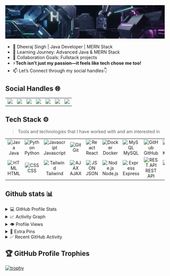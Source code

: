 <img src="https://github.com/MrDheeraj1/MrDheeraj1/blob/main/Make_a_small_202508180059_aqqxb(1)%20(online-video-cutter.gif" alt="👋 Hey there! I'm Dheeraj Singh" title="👋 Hey there! I'm Dheeraj Singh"/>

 - 🚀 Dheeraj Singh | Java Developer | MERN Stack
 - 🌱 Learning Journey: Advanced Java & MERN Stack 
 -  👯 Collaboration Goals: Fullstack projects 
 - ⚡**Tech isn’t just my passion—it feels like tech chose me too!**
 -  📫 Let’s Connect through my social handles👇

## Social Handles 🌐
<table>
  <tr>
    <td align="center">
      <a href="https://www.linkedin.com/in/itzdheerajsingh/">
        <img src="https://img.shields.io/badge/Linkedin-%231DA1F2.svg?style=for-the-badge&logo=Linkedin&logoColor=white">
      </a>
    </td>
    <td align="center">
      <a href="https://www.leetcode.com/itzdheerajsingh/">
        <img src="https://img.shields.io/badge/LeetCode-8B4513.svg?style=for-the-badge&logo=leetcode&logoColor=white">
      </a>
    </td>
    <td align="center">
      <a href="https://discord.com/users/mrdheeraj">
        <img src="https://img.shields.io/badge/Discord-%235865F2.svg?style=for-the-badge&logo=discord&logoColor=white">
      </a>
    </td>
    <td align="center">
      <a href="https://www.x.com/mrdheeraj_/">
        <img src="https://img.shields.io/badge/X-000000.svg?style=for-the-badge&logo=x&logoColor=white">
      </a>
    </td>
    <td align="center">
      <a href="mailto:itzdheerajsingh@gmail.com">
        <img src="https://img.shields.io/badge/Gmail-D14836?style=for-the-badge&logo=gmail&logoColor=white">
      </a>
    </td>
    <td align="center">
      <a href="https://t.me/itsmrdheeraj/">
        <img src="https://img.shields.io/badge/Telegram-2CA5E0?style=for-the-badge&logo=telegram&logoColor=white">
      </a>
    </td>
    <td align="center">
      <a href="https://www.instagram.com/_.mrdheeraj/">
        <img src="https://img.shields.io/badge/Instagram-%23E4405F.svg?style=for-the-badge&logo=instagram&logoColor=white">
      </a>
    </td>
  </tr>
</table>


## Tech Stack ⚙️

> Tools and technologies that I have worked with and am interested in

<table>
  <!-- Row 1 -->
  <tr>
    <td align="center" width="96">
        <img src="https://techstack-generator.vercel.app/java-icon.svg" alt="Java" width="65" height="65" />
      <br>Java
    </td>
    <td align="center" width="96">
        <img src="https://techstack-generator.vercel.app/python-icon.svg" alt="Python" width="65" height="65" />
      <br>Python
    </td>
    <td align="center" width="96">
        <img src="https://techstack-generator.vercel.app/js-icon.svg" alt="Javascript" width="65" height="65" />
      <br>Javascript
    </td>
    <td align="center" width="96">
  <img src="https://cdn.jsdelivr.net/gh/devicons/devicon/icons/git/git-original.svg" alt="Git" width="65" height="65"/>
  <br>Git
</td>


   <td align="center" width="96">
        <img src="https://techstack-generator.vercel.app/react-icon.svg" alt="React" width="65" height="65" />
      <br>React
    </td>
    <td align="center" width="96">
        <img src="https://techstack-generator.vercel.app/docker-icon.svg" alt="Docker" width="65" height="65" />
      <br>Docker
    </td>
    <td align="center" width="96">
        <img src="https://techstack-generator.vercel.app/mysql-icon.svg" alt="MySQL" width="65" height="65" />
      <br>MySQL
    </td>
    <td align="center" width="96">
        <img src="https://techstack-generator.vercel.app/github-icon.svg" alt="GitHub" width="65" height="65" />
      <br>GitHub
    </td>
    <td align="center" width="96">
        <img src="https://techstack-generator.vercel.app/kubernetes-icon.svg" alt="Kubernetes" width="65" height="65" />
      <br>Kubernetes
    </td>
  </tr>

  <!-- Row 2 -->
  <tr>
    <td align="center" width="96">
        <img src="https://skillicons.dev/icons?i=html" width="48" height="48" alt="HTML" />
      <br>HTML
    </td>
    <td align="center" width="96">
        <img src="https://skillicons.dev/icons?i=css" width="48" height="48" alt="CSS" />
      <br>CSS
    </td>
    <td align="center" width="96">
        <img src="https://skillicons.dev/icons?i=tailwind" width="48" height="48" alt="Tailwind" />
      <br>Tailwind
    </td>
    <td align="center" width="96">
        <img src="https://skillicons.dev/icons?i=jquery" width="48" height="48" alt="AJAX" />
      <br>AJAX
    </td>
   <td align="center" width="96">
    <img src="https://img.icons8.com/external-tal-revivo-color-tal-revivo/96/external-json-data-interchange-format-data-structure-color-tal-revivo.png" width="65" height="65" alt="JSON" />
  <br>JSON
</td>
    </td>
    <td align="center" width="96">
        <img src="https://skillicons.dev/icons?i=nodejs" width="48" height="48" alt="Node.js" />
      <br>Node.js
    </td>
    <td align="center" width="96">
        <img src="https://skillicons.dev/icons?i=express" width="48" height="48" alt="Express" />
      <br>Express
    </td>
    <td align="center" width="96">
    <img src="https://techstack-generator.vercel.app/restapi-icon.svg" alt="REST API" width="65" height="65" />
  <br>REST API
</td>

   <td align="center" width="96">
        <img src="https://skillicons.dev/icons?i=mongodb" width="48" height="48" alt="MongoDB" />
      <br>MongoDB
    </td>
  </tr>
</table>

## Github stats 📊


<details>
 <summary> 💻 GitHub Profile Stats</summary>
<br/>

<!-- Typing Animation -->
<p align="center">
  <a href="https://git.io/typing-svg">
    <img src="https://readme-typing-svg.demolab.com?font=Fira+Code&size=24&pause=1000&color=00F7F7&center=true&vCenter=true&width=500&lines=Java+%2B+MERN+Stack+Developer;Open+Source+Contributor;Always+Learning+New+Things" alt="Typing SVG" />
  </a>
</p>

<!-- Animated Divider -->
<p align="center">
  <img src="https://i.gifer.com/7VE.gif" width="100%" height="3px"/>
</p>

<!-- GitHub Stats & Top Languages -->
<p align="center">
  <a href="https://github.com/anuraghazra/github-readme-stats">
    <img alt="itzdheerajsingh's Github Stats" 
         src="https://github-readme-stats.vercel.app/api?username=itzdheerajsingh&show_icons=true&count_private=true&theme=tokyonight&hide_border=true" 
         height="192px"/>
  </a>
  <a href="https://github.com/anuraghazra/github-readme-stats">
    <img alt="itzdheerajsingh's Top Languages" 
         src="https://github-readme-stats.vercel.app/api/top-langs/?username=itzdheerajsingh&langs_count=8&layout=compact&theme=tokyonight&hide_border=true&hide=Jupyter%20Notebook" 
         height="192px"/>
  </a>
</p>

<!-- Streak Stats -->
<p align="center">
  <img src="https://github-readme-streak-stats.herokuapp.com/?user=itzdheerajsingh&theme=tokyonight&hide_border=true" height="192px"/>
</p>

<!-- Animated Divider -->
<p align="center">
  <img src="https://i.gifer.com/7VE.gif" width="100%" height="3px"/>
</p>

 
</details>

<details>
  <summary>📈 Activity Graph </summary>
  <br/>


<a href="https://github.com/Ashutosh00710/github-readme-activity-graph">
  <img src="https://github-readme-activity-graph.vercel.app/graph?username=itzdheerajsingh&theme=react-dark&hide_border=true&area=true" />
</a>

</details>



  <details>
  <summary> 👁️ Profile Views </summary>
  <br/>
  <img src="https://komarev.com/ghpvc/?username=itzdheerajsingh&label=Profile%20Views&color=0e75b6&style=flat" alt="Profile Views" />
</details>




<details>
  <summary>📌 Extra Pins  </summary>
  <br/>
  <a href="https://github.com/mrdheeraj1/Java">
  <img align="center" src="https://github-readme-stats.vercel.app/api/pin/?username=itzdheerajsingh&repo=java&theme=onedark" />
</a>


  <br/>
  
 
 </details>

 <details>
  <summary>✅ Recent GitHub Activity  </summary>
  <br/>

<!--START_SECTION:activity-->
1.  Merged PR [#7](https://github.com/MrDheeraj1/for_github/pull/7) in [MrDheeraj1/for_github](https://github.com/itzdheerajsingh/for_github)
2.  Opened PR [#7](https://github.com/MrDheeraj1/for_github/pull/7) in [MrDheeraj1/for_github](https://github.com/itzdheerajsingh/for_github)
3.  Merged PR [#6](https://github.com/MrDheeraj1/for_github/pull/6) in [MrDheeraj1/for_github](https://github.com/itzdheerajsingh/for_github)
4.  Opened PR [#6](https://github.com/MrDheeraj1/for_github/pull/6) in [MrDheeraj1/for_github](https://github.com/itzdheerajsingh/for_github)
5.  Merged PR [#4](https://github.com/MrDheeraj1/for_github/pull/4) in [MrDheeraj1/for_github](https://github.com/itzdheerajsingh/for_github)
<!--END_SECTION:activity-->

 </details>

## 🏆 GitHub Profile Trophies  

[![trophy](https://github-profile-trophy.vercel.app/?username=itzdheerajsingh&theme=algolia&row=1&margin-w=22&margin-h=22&no-frame=true&no-bg=true)](https://github.com/ryo-ma/github-profile-trophy)








